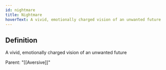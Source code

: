 ```yaml
---
id: nightmare
title: Nightmare
hoverText: A vivid, emotionally charged vision of an unwanted future
---
```

## Definition
A vivid, emotionally charged vision of an unwanted future

Parent: "[[Aversive]]"